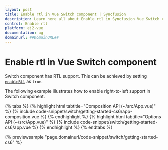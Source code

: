 ```yaml
---
layout: post
title: Enable rtl in Vue Switch component | Syncfusion
description: Learn here all about Enable rtl in Syncfusion Vue Switch component of Syncfusion Essential JS 2 and more.
control: Enable rtl 
platform: ej2-vue
documentation: ug
domainurl: ##DomainURL##
---
```


# Enable rtl in Vue Switch component

Switch component has RTL support. This can be achieved by setting [`enableRtl`](https://ej2.syncfusion.com/vue/documentation/api/switch/#enablertl) as `true`.

The following example illustrates how to enable right-to-left support in Switch component.

{% tabs %}
{% highlight html tabtitle="Composition API (~/src/App.vue)" %}
{% include code-snippet/switch/getting-started-cs6/app-composition.vue %}
{% endhighlight %}
{% highlight html tabtitle="Options API (~/src/App.vue)" %}
{% include code-snippet/switch/getting-started-cs6/app.vue %}
{% endhighlight %}
{% endtabs %}
        
{% previewsample "page.domainurl/code-snippet/switch/getting-started-cs6" %}